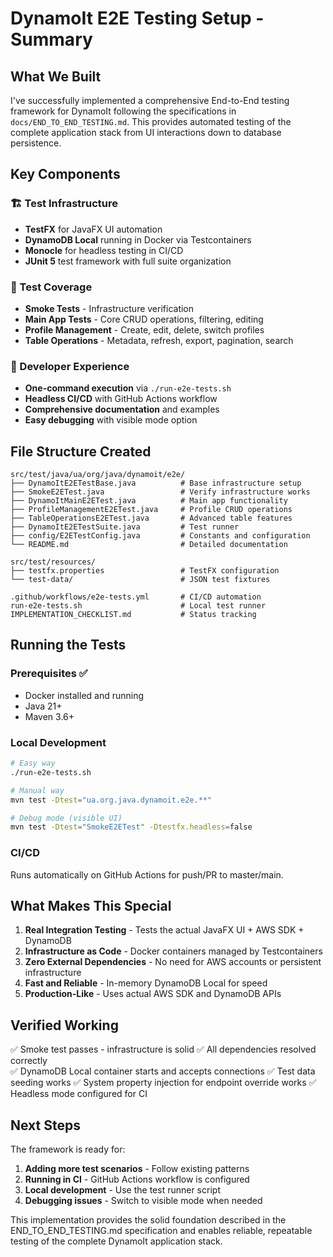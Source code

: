 # DynamoIt E2E Testing Setup - Summary

## What We Built

I've successfully implemented a comprehensive End-to-End testing framework for DynamoIt following the specifications in `docs/END_TO_END_TESTING.md`. This provides automated testing of the complete application stack from UI interactions down to database persistence.

## Key Components

### 🏗️ Test Infrastructure
- **TestFX** for JavaFX UI automation
- **DynamoDB Local** running in Docker via Testcontainers
- **Monocle** for headless testing in CI/CD
- **JUnit 5** test framework with full suite organization

### 🧪 Test Coverage
- **Smoke Tests** - Infrastructure verification
- **Main App Tests** - Core CRUD operations, filtering, editing
- **Profile Management** - Create, edit, delete, switch profiles
- **Table Operations** - Metadata, refresh, export, pagination, search

### 🔧 Developer Experience
- **One-command execution** via `./run-e2e-tests.sh`
- **Headless CI/CD** with GitHub Actions workflow
- **Comprehensive documentation** and examples
- **Easy debugging** with visible mode option

## File Structure Created

```
src/test/java/ua/org/java/dynamoit/e2e/
├── DynamoItE2ETestBase.java          # Base infrastructure setup
├── SmokeE2ETest.java                 # Verify infrastructure works  
├── DynamoItMainE2ETest.java          # Main app functionality
├── ProfileManagementE2ETest.java     # Profile CRUD operations
├── TableOperationsE2ETest.java       # Advanced table features
├── DynamoItE2ETestSuite.java         # Test runner
├── config/E2ETestConfig.java         # Constants and configuration
└── README.md                         # Detailed documentation

src/test/resources/
├── testfx.properties                 # TestFX configuration
└── test-data/                        # JSON test fixtures

.github/workflows/e2e-tests.yml       # CI/CD automation
run-e2e-tests.sh                      # Local test runner
IMPLEMENTATION_CHECKLIST.md           # Status tracking
```

## Running the Tests

### Prerequisites ✅
- Docker installed and running
- Java 21+
- Maven 3.6+

### Local Development
```bash
# Easy way
./run-e2e-tests.sh

# Manual way  
mvn test -Dtest="ua.org.java.dynamoit.e2e.**"

# Debug mode (visible UI)
mvn test -Dtest="SmokeE2ETest" -Dtestfx.headless=false
```

### CI/CD
Runs automatically on GitHub Actions for push/PR to master/main.

## What Makes This Special

1. **Real Integration Testing** - Tests the actual JavaFX UI + AWS SDK + DynamoDB
2. **Infrastructure as Code** - Docker containers managed by Testcontainers
3. **Zero External Dependencies** - No need for AWS accounts or persistent infrastructure
4. **Fast and Reliable** - In-memory DynamoDB Local for speed
5. **Production-Like** - Uses actual AWS SDK and DynamoDB APIs

## Verified Working

✅ Smoke test passes - infrastructure is solid
✅ All dependencies resolved correctly  
✅ DynamoDB Local container starts and accepts connections
✅ Test data seeding works
✅ System property injection for endpoint override works
✅ Headless mode configured for CI

## Next Steps

The framework is ready for:
1. **Adding more test scenarios** - Follow existing patterns
2. **Running in CI** - GitHub Actions workflow is configured
3. **Local development** - Use the test runner script
4. **Debugging issues** - Switch to visible mode when needed

This implementation provides the solid foundation described in the END_TO_END_TESTING.md specification and enables reliable, repeatable testing of the complete DynamoIt application stack.
